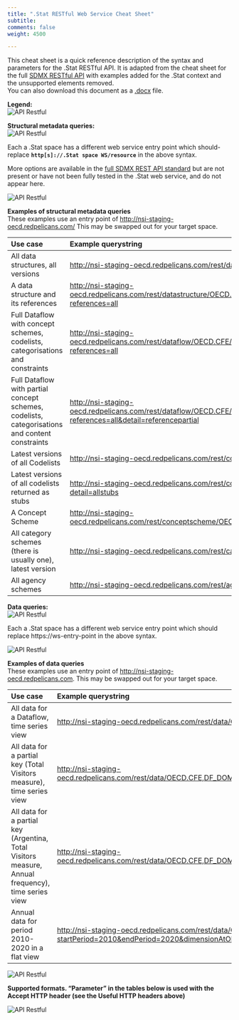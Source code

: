 ```yaml
---
title: ".Stat RESTful Web Service Cheat Sheet"
subtitle: 
comments: false
weight: 4500

---
```


This cheat sheet is a quick reference description of the syntax and parameters for the .Stat RESTful API. It is adapted from the cheat sheet for the full [SDMX RESTful API](https://github.com/sdmx-twg/sdmx-rest/blob/master/v2_1/ws/rest/docs/rest_cheat_sheet.pdf?raw=true) with examples added for the .Stat context and the unsupported elements removed.  
You can also download this document as a [.docx](https://gitlab.com/sis-cc/dotstatsuite-documentation/-/raw/master/content/dotStat_REST_Cheat_Sheet.docx) file.

**Legend:**  
![API Restful](/images/api-resftul1.png)

**Structural metadata queries:**  
![API Restful](/images/api-resftul2.png)

Each a .Stat space has a different web service entry point which should- replace **`http[s]://.Stat space WS/resource`** in the above syntax.  

More options are available in the [full SDMX REST API standard](https://github.com/sdmx-twg/sdmx-rest/blob/master/v2_1/ws/rest/docs/rest_cheat_sheet.pdf?raw=true) but are not present or have not been fully tested in the .Stat web service, and do not appear here.  

![API Restful](/images/api-resftul3.png)

**Examples of structural metadata queries**  
These examples use an entry point of http://nsi-staging-oecd.redpelicans.com/ This may be swapped out for your target space.

| Use case | Example querystring |
|:-------------|:-------------|
| All data structures, all versions | http://nsi-staging-oecd.redpelicans.com/rest/datastructure/all/all/all |
| A data structure and its references | http://nsi-staging-oecd.redpelicans.com/rest/datastructure/OECD.CFE/DSD_TOURISM_TRIPS/5.0?references=all |
| Full Dataflow with concept schemes, codelists, categorisations and constraints | http://nsi-staging-oecd.redpelicans.com/rest/dataflow/OECD.CFE/DF_DOMESTIC_TOURISM/5.0?references=all |
| Full Dataflow with partial concept schemes, codelists, categorisations and content constraints | http://nsi-staging-oecd.redpelicans.com/rest/dataflow/OECD.CFE/DF_DOMESTIC_TOURISM/5.0?references=all&detail=referencepartial |
| Latest versions of all Codelists | http://nsi-staging-oecd.redpelicans.com/rest/codelist/all/all/latest |
| Latest versions of all codelists returned as stubs | http://nsi-staging-oecd.redpelicans.com/rest/codelist/all/all/latest?detail=allstubs |
| A Concept Scheme | http://nsi-staging-oecd.redpelicans.com/rest/conceptscheme/OECD.CFE/CS_TOURISM/latest |
| All category schemes (there is usually one), latest version | http://nsi-staging-oecd.redpelicans.com/rest/categoryscheme/all/all/latest |
| All agency schemes | http://nsi-staging-oecd.redpelicans.com/rest/agencyscheme/all/all/all |

**Data queries:**  
![API Restful](/images/api-resftul4.png)

Each a .Stat space has a different web service entry point which should replace https://ws-entry-point in the above syntax.  

![API Restful](/images/api-resftul5.png)

**Examples of data queries**  
These examples use an entry point of http://nsi-staging-oecd.redpelicans.com. This may be swapped out for your target space.  

| Use case | Example querystring |
|:-------------|:-------------|
| All data for a Dataflow, time series view | http://nsi-staging-oecd.redpelicans.com/rest/data/OECD.CFE,DF_DOMESTIC_TOURISM,5.0 |
| All data for a partial key (Total Visitors measure), time series view | http://nsi-staging-oecd.redpelicans.com/rest/data/OECD.CFE,DF_DOMESTIC_TOURISM,5.0/..TOTAL_VISITORS........ |
| All data for a partial key (Argentina, Total Visitors measure, Annual frequency), time series view | http://nsi-staging-oecd.redpelicans.com/rest/data/OECD.CFE,DF_DOMESTIC_TOURISM,5.0/AR..TOTAL_VISITORS........A |
| Annual data for period 2010-2020 in a flat view | http://nsi-staging-oecd.redpelicans.com/rest/data/OECD.CFE,DF_DOMESTIC_TOURISM,5.0/.........A?startPeriod=2010&endPeriod=2020&dimensionAtObservation=AllDimensions |

![API Restful](/images/api-resftul6.png)

**Supported formats. “Parameter” in the tables below is used with the Accept HTTP header (see the Useful HTTP headers above)**  

![API Restful](/images/api-resftul7.png)
